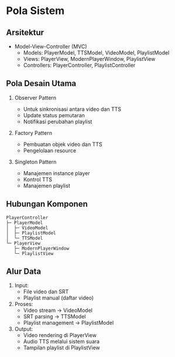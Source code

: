 # Pola Sistem

## Arsitektur
- Model-View-Controller (MVC)
  - Models: PlayerModel, TTSModel, VideoModel, PlaylistModel
  - Views: PlayerView, ModernPlayerWindow, PlaylistView
  - Controllers: PlayerController, PlaylistController

## Pola Desain Utama
1. Observer Pattern
   - Untuk sinkronisasi antara video dan TTS
   - Update status pemutaran
   - Notifikasi perubahan playlist

2. Factory Pattern
   - Pembuatan objek video dan TTS
   - Pengelolaan resource

3. Singleton Pattern
   - Manajemen instance player
   - Kontrol TTS
   - Manajemen playlist

## Hubungan Komponen
```
PlayerController
├─ PlayerModel
│  ├─ VideoModel
│  ├─ PlaylistModel
│  └─ TTSModel
└─ PlayerView
   ├─ ModernPlayerWindow
   └─ PlaylistView
```

## Alur Data
1. Input: 
   - File video dan SRT
   - Playlist manual (daftar video)
2. Proses: 
   - Video stream → VideoModel
   - SRT parsing → TTSModel
   - Playlist management → PlaylistModel
3. Output:
   - Video rendering di PlayerView
   - Audio TTS melalui sistem suara
   - Tampilan playlist di PlaylistView